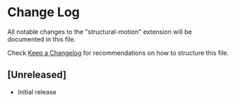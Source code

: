 # Change Log

All notable changes to the "structural-motion" extension will be documented in this file.

Check [Keep a Changelog](http://keepachangelog.com/) for recommendations on how to structure this file.

## [Unreleased]

- Initial release